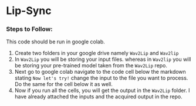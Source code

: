 # Lip-Sync

### Steps to Follow:
This code should be run in google colab.
1. Create two folders in your google drive namely `Wav2Lip` and `Wav2lip`
2. In `Wav2Lip` you will be storing your input files. whereas in `Wav2lip` you will be storing your pre-trained model taken from the `Wav2Lip` repo.
3. Next go to google colab navigate to the code cell below the markdown stating `Now let's try!` change the input to the file you want to process. Do the same for the cell below it as well.
4. Now if you run all the cells, you will get the output in the `Wav2Lip` folder. I have already attached the inputs and the acquired output in the repo.
